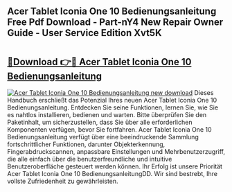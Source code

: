 ## Acer Tablet Iconia One 10 Bedienungsanleitung Free Pdf Download - Part-nY4 New Repair Owner Guide - User Service Edition Xvt5K

# <h2><a href="http://df0r2as.blite.top/?on=Acer+Tablet+Iconia+One+10+Bedienungsanleitung">🔗Download 👉🔴 Acer Tablet Iconia One 10 Bedienungsanleitung</a></h2>

[![Acer Tablet Iconia One 10 Bedienungsanleitung new download](https://i.imgur.com/lujVjoI.png)](http://df0r2as.blite.top/?on=Acer+Tablet+Iconia+One+10+Bedienungsanleitung)
Dieses Handbuch erschließt das Potenzial Ihres neuen Acer Tablet Iconia One 10 Bedienungsanleitung. Entdecken Sie seine Funktionen, lernen Sie, wie Sie es nahtlos installieren, bedienen und warten. Bitte überprüfen Sie den Paketinhalt, um sicherzustellen, dass Sie über alle erforderlichen Komponenten verfügen, bevor Sie fortfahren. Acer Tablet Iconia One 10 Bedienungsanleitung verfügt über eine beeindruckende Sammlung fortschrittlicher Funktionen, darunter Objekterkennung, Fingerabdruckscannen, anpassbare Einstellungen und Mehrbenutzerzugriff, die alle einfach über die benutzerfreundliche und intuitive Benutzeroberfläche gesteuert werden können. Ihr Erfolg ist unsere Priorität Acer Tablet Iconia One 10 BedienungsanleitungDD. Wir sind bestrebt, Ihre vollste Zufriedenheit zu gewährleisten.
